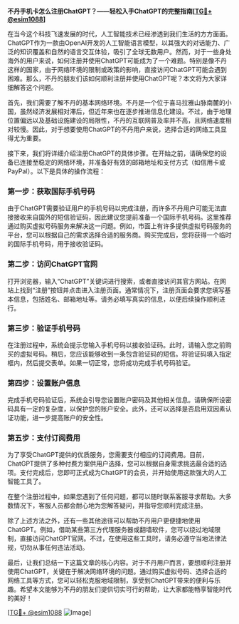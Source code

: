 **不丹手机卡怎么注册ChatGPT？——轻松入手ChatGPT的完整指南[[TG💪+ @esim1088](https://t.me/s/esim1088)]**

在当今这个科技飞速发展的时代，人工智能技术已经渗透到我们生活的方方面面。ChatGPT作为一款由OpenAI开发的人工智能语言模型，以其强大的对话能力、广泛的知识覆盖和自然的语言交互体验，吸引了全球无数用户。然而，对于一些身处海外的用户来说，如何注册并使用ChatGPT可能成为了一个难题。特别是像不丹这样的国家，由于网络环境的限制或政策的影响，直接访问ChatGPT可能会遇到困难。那么，不丹的朋友们该如何顺利注册并使用ChatGPT呢？本文将为大家详细解答这个问题。

首先，我们需要了解不丹的基本网络环境。不丹是一个位于喜马拉雅山脉南麓的小国，虽然经济发展相对滞后，但近年来也在逐步推进信息化建设。不过，由于地理位置偏远以及基础设施建设的局限性，不丹的互联网普及率并不高，且网络速度相对较慢。因此，对于想要使用ChatGPT的不丹用户来说，选择合适的网络工具显得尤为重要。

接下来，我们将详细介绍注册ChatGPT的具体步骤。在开始之前，请确保您的设备已连接至稳定的网络环境，并准备好有效的邮箱地址和支付方式（如信用卡或PayPal）。以下是具体的操作流程：

### 第一步：获取国际手机号码

由于ChatGPT需要验证用户的手机号码以完成注册，而许多不丹用户可能无法直接接收来自国外的短信验证码，因此建议您提前准备一个国际手机号码。这里推荐通过购买虚拟号码服务来解决这一问题。例如，市面上有许多提供虚拟号码服务的平台，您可以根据自己的需求选择合适的服务商。购买完成后，您将获得一个临时的国际手机号码，用于接收验证码。

### 第二步：访问ChatGPT官网

打开浏览器，输入“ChatGPT”关键词进行搜索，或者直接访问其官方网站。在网站上找到“注册”按钮并点击进入注册页面。通常情况下，注册页面会要求您填写基本信息，包括姓名、邮箱地址等。请务必填写真实的信息，以便后续操作顺利进行。

### 第三步：验证手机号码

在注册过程中，系统会提示您输入手机号码以接收验证码。此时，请输入您之前购买的虚拟号码。稍后，您应该能够收到一条包含验证码的短信。将验证码填入指定框内，然后提交表单。如果一切正常，您将成功完成手机号码验证。

### 第四步：设置账户信息

完成手机号码验证后，系统会引导您设置账户密码及其他相关信息。请确保所设密码具有一定的复杂度，以保护您的账户安全。此外，还可以选择是否启用双因素认证功能，进一步提高账户的安全性。

### 第五步：支付订阅费用

为了享受ChatGPT提供的优质服务，您需要支付相应的订阅费用。目前，ChatGPT提供了多种付费方案供用户选择，您可以根据自身需求挑选最合适的选项。支付完成后，您即可正式成为ChatGPT的会员，并开始使用这款强大的人工智能工具了。

在整个注册过程中，如果您遇到了任何问题，都可以随时联系客服寻求帮助。大多数情况下，客服人员都会耐心地为您解答疑问，并指导您顺利完成注册。

除了上述方法之外，还有一些其他途径可以帮助不丹用户更便捷地使用ChatGPT。例如，借助某些第三方代理服务器或翻墙软件，您可以绕过地域限制，直接访问ChatGPT官网。不过，在使用这些工具时，请务必遵守当地法律法规，切勿从事任何违法活动。

最后，让我们总结一下这篇文章的核心内容。对于不丹用户而言，要想顺利注册并使用ChatGPT，关键在于解决网络环境的问题。通过购买虚拟号码、选择合适的网络工具等方式，您可以轻松克服地域限制，享受到ChatGPT带来的便利与乐趣。希望本文能够为不丹的朋友们提供切实可行的帮助，让大家都能畅享智能时代的美好！

[[TG💪+ @esim1088](https://t.me/s/esim1088) ![Image](https://i.postimg.cc/4NQfJmqS/Snipaste-2025-05-13-00-14-12.png)]